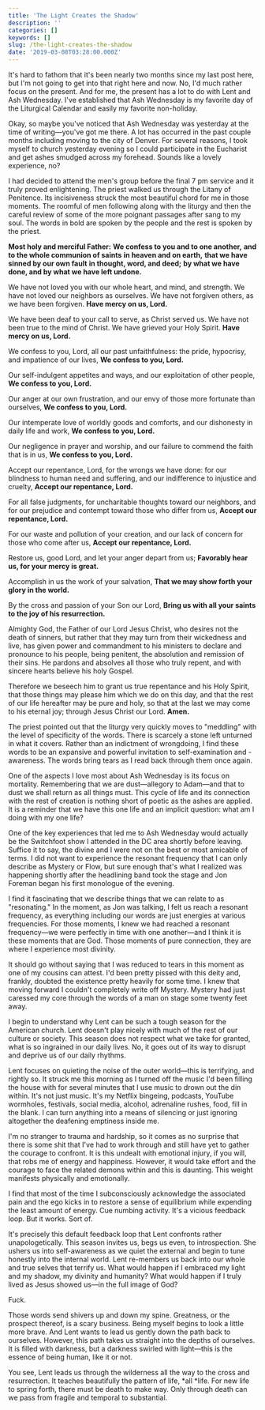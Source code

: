 ```yaml
---
title: 'The Light Creates the Shadow'
description: ''
categories: []
keywords: []
slug: /the-light-creates-the-shadow
date: '2019-03-08T03:28:00.000Z'
---
```


It's hard to fathom that it's been nearly two months since my last post here, but I'm not going to get into that right here and now. No, I'd much rather focus on the present. And for me, the present has a lot to do with Lent and Ash Wednesday. I've established that Ash Wednesday is my favorite day of the Liturgical Calendar and easily my favorite non-holiday.

Okay, so maybe you've noticed that Ash Wednesday was yesterday at the time of writing—you've got me there. A lot has occurred in the past couple months including moving to the city of Denver. For several reasons, I took myself to church yesterday evening so I could participate in the Eucharist and get ashes smudged across my forehead. Sounds like a lovely experience, no?

I had decided to attend the men's group before the final 7 pm service and it truly proved enlightening. The priest walked us through the Litany of Penitence. Its incisiveness struck the most beautiful chord for me in those moments. The roomful of men following along with the liturgy and then the careful review of some of the more poignant passages after sang to my soul. The words in bold are spoken by the people and the rest is spoken by the priest.

**Most holy and merciful Father:**
**We confess to you and to one another,**
**and to the whole communion of saints**
**in heaven and on earth,**
**that we have sinned by our own fault**
**in thought, word, and deed;**
**by what we have done, and by what we have left undone.**

We have not loved you with our whole heart, and mind, and
strength. We have not loved our neighbors as ourselves. We
have not forgiven others, as we have been forgiven.
**Have mercy on us, Lord.**

We have been deaf to your call to serve, as Christ served us.
We have not been true to the mind of Christ. We have grieved
your Holy Spirit.
**Have mercy on us, Lord.**

We confess to you, Lord, all our past unfaithfulness: the
pride, hypocrisy, and impatience of our lives,
**We confess to you, Lord.**

Our self-indulgent appetites and ways, and our exploitation
of other people,
**We confess to you, Lord.**

Our anger at our own frustration, and our envy of those
more fortunate than ourselves,
**We confess to you, Lord.**

Our intemperate love of worldly goods and comforts, and
our dishonesty in daily life and work,
**We confess to you, Lord.**

Our negligence in prayer and worship, and our failure to
commend the faith that is in us,
**We confess to you, Lord.**

Accept our repentance, Lord, for the wrongs we have done:
for our blindness to human need and suffering, and our
indifference to injustice and cruelty,
**Accept our repentance, Lord.**

For all false judgments, for uncharitable thoughts toward our
neighbors, and for our prejudice and contempt toward those
who differ from us,
**Accept our repentance, Lord.**

For our waste and pollution of your creation, and our lack of
concern for those who come after us,
**Accept our repentance, Lord.**

Restore us, good Lord, and let your anger depart from us;
**Favorably hear us, for your mercy is great.**

Accomplish in us the work of your salvation,
**That we may show forth your glory in the world.**

By the cross and passion of your Son our Lord,
**Bring us with all your saints to the joy of his resurrection.**

Almighty God, the Father of our Lord Jesus Christ, who
desires not the death of sinners, but rather that they may turn
from their wickedness and live, has given power and
commandment to his ministers to declare and pronounce to
his people, being penitent, the absolution and remission of
their sins. He pardons and absolves all those who truly
repent, and with sincere hearts believe his holy Gospel.

Therefore we beseech him to grant us true repentance and his
Holy Spirit, that those things may please him which we do on
this day, and that the rest of our life hereafter may be pure
and holy, so that at the last we may come to his eternal joy;
through Jesus Christ our Lord. **Amen.**

The priest pointed out that the liturgy very quickly moves to "meddling" with the level of specificity of the words. There is scarcely a stone left unturned in what it covers. Rather than an indictment of wrongdoing, I find these words to be an expansive and powerful invitation to self-examination and -awareness. The words bring tears as I read back through them once again.

One of the aspects I love most about Ash Wednesday is its focus on mortality. Remembering that we are dust—allegory to Adam—and that to dust we shall return as all things must. This cycle of life and its connection with the rest of creation is nothing short of poetic as the ashes are applied. It is a reminder that we have this one life and an implicit question: what am I doing with my one life?

One of the key experiences that led me to Ash Wednesday would actually be the Switchfoot show I attended in the DC area shortly before leaving. Suffice it to say, the divine and I were not on the best or most amicable of terms. I did not want to experience the resonant frequency that I can only describe as Mystery or Flow, but sure enough that's what I realized was happening shortly after the headlining band took the stage and Jon Foreman began his first monologue of the evening.

I find it fascinating that we describe things that we can relate to as "resonating." In the moment, as Jon was talking, I felt us reach a resonant frequency, as everything including our words are just energies at various frequencies. For those moments, I knew we had reached a resonant frequency—we were perfectly in time with one another—and I think it is these moments that are God. Those moments of pure connection, they are where I experience most divinity.

It should go without saying that I was reduced to tears in this moment as one of my cousins can attest. I'd been pretty pissed with this deity and, frankly, doubted the existence pretty heavily for some time. I knew that moving forward I couldn't completely write off Mystery. Mystery had just caressed my core through the words of a man on stage some twenty feet away.

I begin to understand why Lent can be such a tough season for the American church. Lent doesn't play nicely with much of the rest of our culture or society. This season does not respect what we take for granted, what is so ingrained in our daily lives. No, it goes out of its way to disrupt and deprive us of our daily rhythms.

Lent focuses on quieting the noise of the outer world—this is terrifying, and rightly so. It struck me this morning as I turned off the music I'd been filling the house with for several minutes that I use music to drown out the din within. It's not just music. It's my Netflix bingeing, podcasts, YouTube wormholes, festivals, social media, alcohol, adrenaline rushes, food, fill in the blank. I can turn anything into a means of silencing or just ignoring altogether the deafening emptiness inside me.

I'm no stranger to trauma and hardship, so it comes as no surprise that there is some shit that I've had to work through and still have yet to gather the courage to confront. It is this undealt with emotional injury, if you will, that robs me of energy and happiness. However, it would take effort and the courage to face the related demons within and this is daunting. This weight manifests physically and emotionally.

I find that most of the time I subconsciously acknowledge the associated pain and the ego kicks in to restore a sense of equilibrium while expending the least amount of energy. Cue numbing activity. It's a vicious feedback loop. But it works. Sort of.

It's precisely this default feedback loop that Lent confronts rather unapologetically. This season invites us, begs us even, to introspection. She ushers us into self-awareness as we quiet the external and begin to tune honestly into the internal world. Lent re-members us back into our whole and true selves that terrify us. What would happen if I embraced my light and my shadow, my divinity and humanity? What would happen if I truly lived as Jesus showed us—in the full image of God?

Fuck.

Those words send shivers up and down my spine. Greatness, or the prospect thereof, is a scary business. Being myself begins to look a little more brave. And Lent wants to lead us gently down the path back to ourselves. However, this path takes us straight into the depths of ourselves. It is filled with darkness, but a darkness swirled with light—this is the essence of being human, like it or not.

You see, Lent leads us through the wilderness all the way to the cross and resurrection. It teaches beautifully the pattern of life, *all *life. For new life to spring forth, there must be death to make way. Only through death can we pass from fragile and temporal to substantial.
